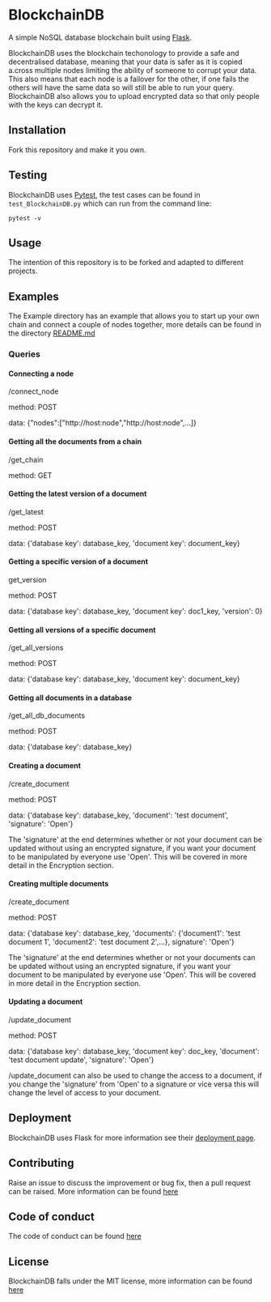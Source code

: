 # BlockchainDB
A simple NoSQL database blockchain built using [Flask](https://flask.palletsprojects.com/en/1.1.x/).

BlockchainDB uses the blockchain techonology to provide a safe and decentralised database, meaning that your data is safer as it is copied a.cross multiple nodes limiting the ability of someone to corrupt your data. This also means that each node is a failover for the other, if one fails the others will have the same data so will still be able to run your query. BlockchainDB also allows you to upload encrypted data so that only people with the keys can decrypt it.

## Installation
Fork this repository and make it you own.

## Testing
BlockchainDB uses [Pytest](https://docs.pytest.org/en/latest/), the test cases can be found in `test_BlockchainDB.py` which can run from the command line:
```shell
pytest -v
```

## Usage
The intention of this repository is to be forked and adapted to different projects.  

## Examples
The Example directory has an example that allows you to start up your own chain and connect a couple of nodes together, more details can be found in the directory [README.md](https://github.com/0100101001010000/BlockchainDB/blob/master/Example/README.md)
### Queries
#### Connecting a node
/connect_node

method: POST

data: {"nodes":["http://host:node","http://host:node",...]}

#### Getting all the documents from a chain
/get_chain

method: GET

#### Getting the latest version of a document
/get_latest

method: POST

data: {'database key': database_key, 'document key': document_key}

#### Getting a specific version of a document
get_version

method: POST

data: {'database key': database_key, 'document key': doc1_key, 'version': 0}

#### Getting all versions of a specific document
/get_all_versions

method: POST

data: {'database key': database_key, 'document key': document_key}

#### Getting all documents in a database
/get_all_db_documents

method: POST

data: {'database key': database_key}

#### Creating a document
/create_document

method: POST

data: {'database key': database_key, 'document': 'test document', 'signature': 'Open'}

The 'signature' at the end determines whether or not your document can be updated without using an encrypted signature, if you want your document to be manipulated by everyone use 'Open'. This will be covered in more detail in the Encryption section.

#### Creating multiple documents
/create_document

method: POST

data: {'database key': database_key, 'documents': {'document1': 'test document 1', 'document2': 'test document 2',...}, signature': 'Open'}

The 'signature' at the end determines whether or not your documents can be updated without using an encrypted signature, if you want your document to be manipulated by everyone use 'Open'. This will be covered in more detail in the Encryption section.

#### Updating a document
/update_document

method: POST

data: {'database key': database_key, 'document key': doc_key, 'document': 'test document update', 'signature': 'Open'}

/update_document can also be used to change the access to a document, if you change the 'signature' from 'Open' to a signature or vice versa this will change the level of access to your document.

## Deployment
BlockchainDB uses Flask for more information see their [deployment page](https://flask.palletsprojects.com/en/1.1.x/deploying/#deployment).

## Contributing
Raise an issue to discuss the improvement or bug fix, then a pull request can be raised. More information can be found [here](https://github.com/0100101001010000/BlockchainDB/blob/master/CONTRIBUTING.md) 

## Code of conduct
The code of conduct can be found [here](https://github.com/0100101001010000/BlockchainDB/blob/master/CODE_OF_CONDUCT.md)

## License
BlockchainDB falls under the MIT license, more information can be found [here](https://github.com/0100101001010000/BlockchainDB/blob/master/LICENSE.md)
